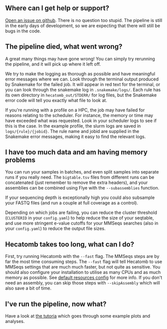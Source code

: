 ## Where can I get help or support?

[Open an issue on github](https://github.com/shandley/hecatomb/issues).
There is no question too stupid.
The pipeline is still in the early days of development, so we are expecting that there will still be bugs in the code.

## The pipeline died, what went wrong?

A great many things may have gone wrong!
You can simply try rerunning the pipeline, and it will pick up where it left off. 

We try to make the logging as thorough as possible and have meaningful error messages where we can.
Look through the terminal output produced by Snakemake for the failed job.
It will appear in red text for the terminal, or you can look through the snakemake log in `.snakemake/logs/`.
Each rule has its own directory in `hecatomb_out/STDERR/` for log files, 
but the Snakemake error code will tell you exactly what file to look at.

If you're running with a profile on a HPC, the job may have failed for reasons relating to the scheduler.
For instance, the memory or time may have exceeded what was requested.
Look in your scheduler logs to see if this is the case.
In the example profile, the slurm logs are saved in `logs/{rule}/{jobid}`.
The rule name and jobid are supplied in the Snakemake error messages, making it easy to find the relevant logs.

## I have too much data and am having memory problems

You can run your samples in batches, and even split samples into separate runs if you really need.
The `bigtable.tsv` files from different runs can be concatenated (just remember to remove the extra headers),
and your assemblies can be combined using Flye with the `--subassemblies` function.

If your sequencing depth is exceptionally high you could also subsample your FASTQ files 
(and run a couple at full coverage as a control).

Depending on which jobs are failing, you can reduce the cluster threshold (`CLUSTERID` in your `config.yaml`) to help 
reduce the size of your seqtable, and use more stringent e-value cutoffs for your MMSeqs searches 
(also in your `config.yaml`) to reduce the output file sizes.

## Hecatomb takes too long, what can I do?

First, try running Hecatomb with the `--fast` flag.
The MMSeqs steps are by far the most time consuming steps. 
The `--fast` flag will tell Hecatomb to use MMSeqs settings that are much much faster, but not quite as sensitive.
You should also configure your installation to utilise as many CPUs and as much memory as possible.
See [default resources config](https://hecatomb.readthedocs.io/en/latest/advanced/#default-resources) for more info.
If you don't need an assembly, you can skip those steps with `--skipAssembly` which will also save a bit of time.

## I've run the pipeline, now what?

Have a look at [the tutoria](#) which goes through some example plots and analyses.

